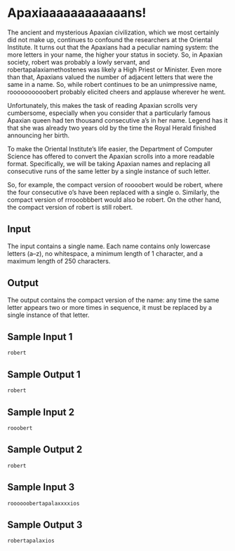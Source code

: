 
# Apaxiaaaaaaaaaaaans!

The ancient and mysterious Apaxian civilization, which we most certainly did not make up, continues to confound the researchers at the Oriental Institute. It turns out that the Apaxians had a peculiar naming system: the more letters in your name, the higher your status in society. So, in Apaxian society, robert was probably a lowly servant, and robertapalaxiamethostenes was likely a High Priest or Minister. Even more than that, Apaxians valued the number of adjacent letters that were the same in a name. So, while robert continues to be an unimpressive name, roooooooooobert probably elicited cheers and applause wherever he went.

Unfortunately, this makes the task of reading Apaxian scrolls very cumbersome, especially when you consider that a particularly famous Apaxian queen had ten thousand consecutive a’s in her name. Legend has it that she was already two years old by the time the Royal Herald finished announcing her birth.

To make the Oriental Institute’s life easier, the Department of Computer Science has offered to convert the Apaxian scrolls into a more readable format. Specifically, we will be taking Apaxian names and replacing all consecutive runs of the same letter by a single instance of such letter.

So, for example, the compact version of roooobert would be robert, where the four consecutive o’s have been replaced with a single o. Similarly, the compact version of rrrooobbbert would also be robert. On the other hand, the compact version of robert is still robert.

## Input

The input contains a single name. Each name contains only lowercase letters (a–z), no whitespace, a minimum length of 1 character, and a maximum length of 250 characters.

## Output

The output contains the compact version of the name: any time the same letter appears two or more times in sequence, it must be replaced by a single instance of that letter.
## Sample Input 1 
```
robert
```

## Sample Output 1
```
robert
```

## Sample Input 2 	
```
rooobert
```
## Sample Output 2	
```
robert
```
## Sample Input 3 
```
roooooobertapalaxxxxios
```

## Sample Output 3
```
robertapalaxios
```
